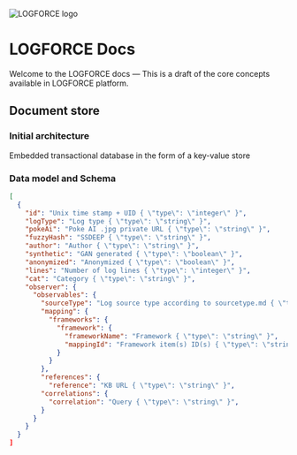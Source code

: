 ![LOGFORCE logo](https://avatars.githubusercontent.com/u/105729788)
# LOGFORCE Docs
Welcome to the LOGFORCE docs — This is a draft of the core concepts available in LOGFORCE platform.
## Document store
### Initial architecture
Embedded transactional database in the form of a key-value store
### Data model and Schema
```json
[
  {
    "id": "Unix time stamp + UID { \"type\": \"integer\" }",
    "logType": "Log type { \"type\": \"string\" }",
    "pokeAi": "Poke AI .jpg private URL { \"type\": \"string\" }",
    "fuzzyHash": "SSDEEP { \"type\": \"string\" }",
    "author": "Author { \"type\": \"string\" }",
    "synthetic": "GAN generated { \"type\": \"boolean\" }",
    "anonymized": "Anonymized { \"type\": \"boolean\" }",
    "lines": "Number of log lines { \"type\": \"integer\" }",
    "cat": "Category { \"type\": \"string\" }",
    "observer": {
      "observables": {
        "sourceType": "Log source type according to sourcetype.md { \"type\": \"string\" }",
        "mapping": {
          "frameworks": {
            "framework": {
              "frameworkName": "Framework { \"type\": \"string\" }",
              "mappingId": "Framework item(s) ID(s) { \"type\": \"string\" }"
            }
          }
        },
        "references": {
          "reference": "KB URL { \"type\": \"string\" }",
        "correlations": {
          "correlation": "Query { \"type\": \"string\" }",
        }
      }
    }
  }
]
```
